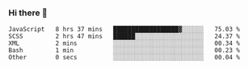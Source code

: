 ### Hi there 👋

<!--START_SECTION:waka-->

```text
JavaScript   8 hrs 37 mins   ██████████████████▓░░░░░░   75.03 %
SCSS         2 hrs 47 mins   ██████░░░░░░░░░░░░░░░░░░░   24.37 %
XML          2 mins          ░░░░░░░░░░░░░░░░░░░░░░░░░   00.34 %
Bash         1 min           ░░░░░░░░░░░░░░░░░░░░░░░░░   00.23 %
Other        0 secs          ░░░░░░░░░░░░░░░░░░░░░░░░░   00.04 %
```

<!--END_SECTION:waka-->
